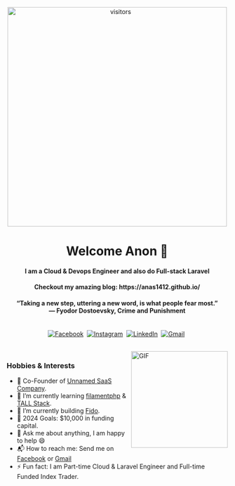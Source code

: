 <p align="center">
    <img align="center" alt="visitors" src="https://giffiles.alphacoders.com/184/184501.gif" width="500"/>
</p>

<p>
  <h1 align="center"><b>Welcome Anon 🌻</b></h1>
</p>
<h4 align="center"><b>I am a Cloud & Devops Engineer and also do Full-stack Laravel</b></h4>
<h4 align="center">Checkout my amazing blog: https://anas1412.github.io/</h4>
<p>
  <h4 align="center"><b>“Taking a new step, uttering a new word, is what people fear most.” <br> 
― Fyodor Dostoevsky, Crime and Punishment</b></h4>
</p>


<p align="center">
<br>
<a href="https://www.facebook.com/anasb1412"><img src="https://img.shields.io/badge/facebook-%231877F2.svg?&style=for-the-badge&logo=facebook&logoColor=white" alt="Facebook" /></a>&nbsp;
<a href="https://www.instagram.com/villainesthetic/"><img src="https://img.shields.io/badge/instagram-%23E4405F.svg?&style=for-the-badge&logo=instagram&logoColor=white" alt="Instagram" /></a>&nbsp;
<a href="https://tn.linkedin.com/in/anas-bassoumi/"><img src="https://img.shields.io/badge/linkedin-%230077B5.svg?&style=for-the-badge&logo=linkedin&logoColor=white" alt="LinkedIn" /></a>&nbsp;
<a href="https://mail.google.com/mail/?view=cm&fs=1&to=anasbassoumi@gmail.com"><img src="https://img.shields.io/badge/gmail-%23D14836.svg?&style=for-the-badge&logo=gmail&logoColor=white" alt="Gmail"/></a>&nbsp;
<!--<a href="https://kkvanonymous.github.io/"><img alt="Website" src="https://img.shields.io/website?style=for-the-badge&up_message=portfolio&url=https%3A%2F%2Fkkvanonymous.github.io%2F"></a>-->
</p>

<br>

<img align="right" height="220px" alt="GIF" src="https://64.media.tumblr.com/08c9e95d13b5c0805aabef5bc76c35f8/tumblr_p52u8p7Rtg1uce5h5o1_540.gif" />

### Hobbies & Interests

- 🧗 Co-Founder of [Unnamed SaaS Company](https://github.io/anas1412).
- 🌱 I’m currently learning [filamentphp](https://filamentphp.com/) & [TALL Stack](https://tallstack.dev/).
- 🔭 I’m currently building [Fido](https://github.com/anas1412/Fido).
- 🥅 2024 Goals: $10,000 in funding capital.
- 💬 Ask me about anything, I am happy to help :smile:
- 📬 How to reach me: Send me on [Facebook](https://www.facebook.com/anasb1412/) or [Gmail](https://mail.google.com/mail/?view=cm&fs=1&to=anasbassoumi@gmail.com) 
- ⚡ Fun fact: I am Part-time Cloud & Laravel Engineer and Full-time Funded Index Trader.



